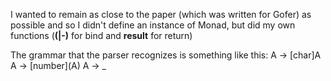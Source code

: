 I wanted to remain as close to the paper (which was written for Gofer) as possible and so I didn't define an instance of Monad, but did my own functions (**(|-)** for bind and **result** for return)

The grammar that the parser recognizes is something like this:
    A -> \[char\]A
    A -> \[number\](A)
    A -> _
